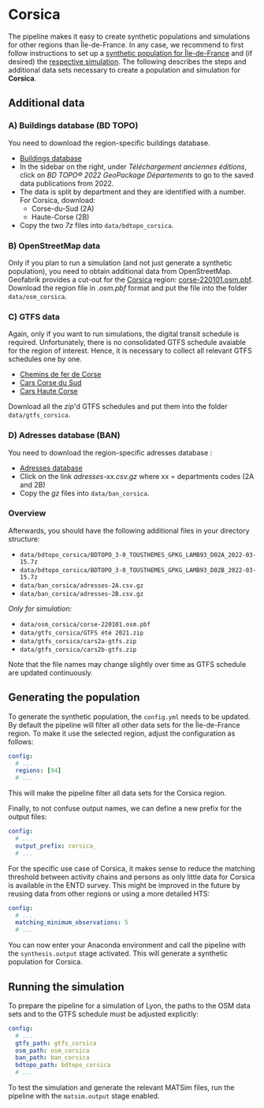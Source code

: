 # Corsica

The pipeline makes it easy to create synthetic populations and simulations
for other regions than Île-de-France. In any case, we recommend to first
follow instructions to set up a [synthetic population for Île-de-France](../population.md)
and (if desired) the [respective simulation](../simulation.md). The following
describes the steps and additional data sets necessary to create a population and
simulation for **Corsica**.

## Additional data

### A) Buildings database (BD TOPO)

You need to download the region-specific buildings database.

- [Buildings database](https://geoservices.ign.fr/bdtopo)
- In the sidebar on the right, under *Téléchargement anciennes éditions*, click on *BD TOPO® 2022 GeoPackage Départements* to go to the saved data publications from 2022.
- The data is split by department and they are identified with a number. For Corsica, download:
  - Corse-du-Sud (2A)
  - Haute-Corse (2B)
- Copy the two *7z* files into `data/bdtopo_corsica`.

### B) OpenStreetMap data

Only if you plan to run a simulation (and not just generate a synthetic population),
you need to obtain additional data from OpenStreetMap.
Geofabrik provides a cut-out for the [Corsica](https://download.geofabrik.de/europe/france/corse.html) region: [corse-220101.osm.pbf](https://download.geofabrik.de/europe/france/corse-220101.osm.pbf). Download the region file in *.osm.pbf* format and put the file into the
folder `data/osm_corsica`.

### C) GTFS data

Again, only if you want to run simulations, the digital transit schedule is required.
Unfortunately, there is no consolidated GTFS schedule avaiable for the region of interest. Hence,
it is necessary to collect all relevant GTFS schedules one by one.

- [Chemins de fer de Corse](https://www.data.corsica/explore/dataset/horaires-cfc-gtfs/export/)
- [Cars Corse du Sud](https://www.data.corsica/explore/dataset/horaires-cars2a-gtfs/export/)
- [Cars Haute Corse](https://www.data.corsica/explore/dataset/gtfs-transport-horaires-cars-de-haute-corse/export/)

Download all the *zip*'d GTFS schedules and put them into the folder `data/gtfs_corsica`.


### D) Adresses database (BAN)

You need to download the region-specific adresses database :

- [Adresses database](https://adresse.data.gouv.fr/data/ban/adresses/latest/csv/)
- Click on the link *adresses-xx.csv.gz* where xx = departments codes (2A and 2B) 
- Copy the *gz* files into `data/ban_corsica`.


### Overview

Afterwards, you should have the following additional files in your directory structure:

- `data/bdtopo_corsica/BDTOPO_3-0_TOUSTHEMES_GPKG_LAMB93_D02A_2022-03-15.7z`
- `data/bdtopo_corsica/BDTOPO_3-0_TOUSTHEMES_GPKG_LAMB93_D02B_2022-03-15.7z`
- `data/ban_corsica/adresses-2A.csv.gz`
- `data/ban_corsica/adresses-2B.csv.gz`

*Only for simulation:*

- `data/osm_corsica/corse-220101.osm.pbf`
- `data/gtfs_corsica/GTFS été 2021.zip`
- `data/gtfs_corsica/cars2a-gtfs.zip`
- `data/gtfs_corsica/cars2b-gtfs.zip`

Note that the file names may change slightly over time as GTFS schedule are
updated continuously.

## Generating the population

To generate the synthetic population, the `config.yml` needs to be updated. 
By default the pipeline will filter all other data sets for the
Île-de-France region. To make it use the selected region, adjust the
configuration as follows:

```yaml
config:
  # ...
  regions: [94]
  # ...
```

This will make the pipeline filter all data sets for the Corsica region.

Finally, to not confuse output names, we can define a new prefix for the output files:

```yaml
config:
  # ...
  output_prefix: corsica_
  # ...
```

For the specific use case of Corsica, it makes sense to reduce the matching threshold between activity chains and persons as only little data for Corsica is available in the ENTD survey. This might be improved in the future by reusing data from other regions or using a more detailed HTS:

```yaml
config:
  # ...
  matching_minimum_observations: 5
  # ...
```

You can now enter your Anaconda environment and call the pipeline with the
`synthesis.output` stage activated. This will generate a synthetic population
for Corsica.

## Running the simulation

To prepare the pipeline for a simulation of Lyon, the paths to the OSM data sets and to the GTFS schedule must be adjusted explicitly:

```yaml
config:
  # ...
  gtfs_path: gtfs_corsica
  osm_path: osm_corsica
  ban_path: ban_corsica
  bdtopo_path: bdtopo_corsica
  # ...
```

To test the simulation and generate the relevant MATSim files, run the pipeline
with the `matsim.output` stage enabled.
